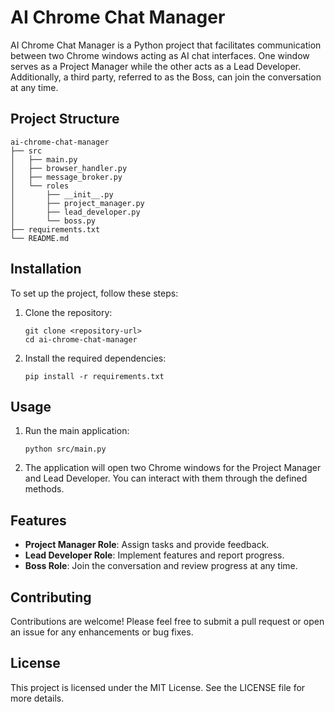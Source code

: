 # AI Chrome Chat Manager

AI Chrome Chat Manager is a Python project that facilitates communication between two Chrome windows acting as AI chat interfaces. One window serves as a Project Manager while the other acts as a Lead Developer. Additionally, a third party, referred to as the Boss, can join the conversation at any time.

## Project Structure

```
ai-chrome-chat-manager
├── src
│   ├── main.py
│   ├── browser_handler.py
│   ├── message_broker.py
│   └── roles
│       ├── __init__.py
│       ├── project_manager.py
│       ├── lead_developer.py
│       └── boss.py
├── requirements.txt
└── README.md
```

## Installation

To set up the project, follow these steps:

1. Clone the repository:
   ```
   git clone <repository-url>
   cd ai-chrome-chat-manager
   ```

2. Install the required dependencies:
   ```
   pip install -r requirements.txt
   ```

## Usage

1. Run the main application:
   ```
   python src/main.py
   ```

2. The application will open two Chrome windows for the Project Manager and Lead Developer. You can interact with them through the defined methods.

## Features

- **Project Manager Role**: Assign tasks and provide feedback.
- **Lead Developer Role**: Implement features and report progress.
- **Boss Role**: Join the conversation and review progress at any time.

## Contributing

Contributions are welcome! Please feel free to submit a pull request or open an issue for any enhancements or bug fixes.

## License

This project is licensed under the MIT License. See the LICENSE file for more details.